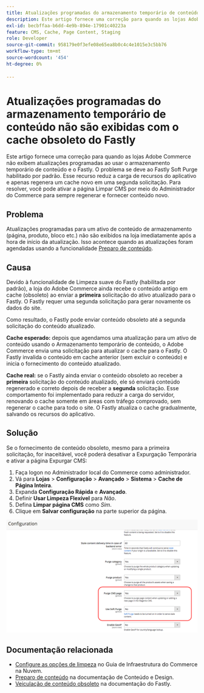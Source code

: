 ```yaml
---
title: Atualizações programadas do armazenamento temporário de conteúdo não são exibidas com o cache obsoleto do Fastly
description: Este artigo fornece uma correção para quando as lojas Adobe Commerce não exibem atualizações programadas ao usar o armazenamento temporário de conteúdo e o Fastly. O problema se deve ao Fastly Soft Purge habilitado por padrão. Esse recurso reduz a carga de recursos do aplicativo e apenas regenera um cache novo em uma segunda solicitação. Para resolver, você pode ativar a página Limpar CMS por meio do Administrador do Commerce para sempre regenerar e fornecer conteúdo novo.
exl-id: becbffaa-b6dd-4e9b-894e-17901c40223a
feature: CMS, Cache, Page Content, Staging
role: Developer
source-git-commit: 958179e0f3efe08e65ea8b0c4c4e1015e3c5bb76
workflow-type: tm+mt
source-wordcount: '454'
ht-degree: 0%

---
```


# Atualizações programadas do armazenamento temporário de conteúdo não são exibidas com o cache obsoleto do Fastly

Este artigo fornece uma correção para quando as lojas Adobe Commerce não exibem atualizações programadas ao usar o armazenamento temporário de conteúdo e o Fastly. O problema se deve ao Fastly Soft Purge habilitado por padrão. Esse recurso reduz a carga de recursos do aplicativo e apenas regenera um cache novo em uma segunda solicitação. Para resolver, você pode ativar a página Limpar CMS por meio do Administrador do Commerce para sempre regenerar e fornecer conteúdo novo.

## Problema

Atualizações programadas para um ativo de conteúdo de armazenamento (página, produto, bloco etc.) não são exibidos na loja imediatamente após a hora de início da atualização. Isso acontece quando as atualizações foram agendadas usando a funcionalidade [Preparo de conteúdo](https://experienceleague.adobe.com/docs/commerce-admin/content-design/staging/content-staging.html).

## Causa

Devido à funcionalidade de Limpeza suave do Fastly (habilitada por padrão), a loja do Adobe Commerce ainda recebe o conteúdo antigo em cache (obsoleto) ao enviar a **primeira** solicitação do ativo atualizado para o Fastly. O Fastly requer uma segunda solicitação para gerar novamente os dados do site.

Como resultado, o Fastly pode enviar conteúdo obsoleto até a segunda solicitação do conteúdo atualizado.

**Cache esperado:** depois que agendamos uma atualização para um ativo de conteúdo usando o Armazenamento temporário de conteúdo, o Adobe Commerce envia uma solicitação para atualizar o cache para o Fastly. O Fastly invalida o conteúdo em cache anterior (sem excluir o conteúdo) e inicia o fornecimento do conteúdo atualizado.

**Cache real:** se o Fastly ainda enviar o conteúdo obsoleto ao receber a **primeira** solicitação do conteúdo atualizado, ele só enviará conteúdo regenerado e correto depois de receber a **segunda** solicitação. Esse comportamento foi implementado para reduzir a carga do servidor, renovando o cache somente em áreas com tráfego comprovado, sem regenerar o cache para todo o site. O Fastly atualiza o cache gradualmente, salvando os recursos do aplicativo.

## Solução

Se o fornecimento de conteúdo obsoleto, mesmo para a primeira solicitação, for inaceitável, você poderá desativar a Expurgação Temporária e ativar a página Expurgar CMS:

1. Faça logon no Administrador local do Commerce como administrador.
1. Vá para **Lojas** > **Configuração** > **Avançado** > **Sistema** > **Cache de Página Inteira**.
1. Expanda **Configuração Rápida** e **Avançado**.
1. Definir **Usar Limpeza Flexível** para *Não*.
1. Defina **Limpar página CMS** como *Sim*.
1. Clique em **Salvar configuração** na parte superior da página.


![purge_options.png](assets/purge_options.png)

## Documentação relacionada

* [Configure as opções de limpeza](https://experienceleague.adobe.com/docs/commerce-cloud-service/user-guide/cdn/setup-fastly/fastly-configuration.html) no Guia de Infraestrutura do Commerce na Nuvem.
* [Preparo de conteúdo](https://experienceleague.adobe.com/docs/commerce-admin/content-design/staging/content-staging.html) na documentação de Conteúdo e Design.
* [Veiculação de conteúdo obsoleto](https://docs.fastly.com/guides/performance-tuning/serving-stale-content) na documentação do Fastly.
